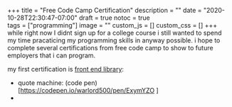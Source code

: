+++
title = "Free Code Camp Certification"
description = ""
date = "2020-10-28T22:30:47-07:00"
draft = true
notoc = true  
tags = ["programming"]
image = ""
custom_js = []
custom_css = []
+++
while right now I didnt sign up for a college course i still wanted to spend my time pracaticing my programming skills in anyway possible.
i hope to complete several certifications from free code camp to show to future employers that i can program. 

<!--more-->
my first certification is [front end library](https://www.freecodecamp.org/learn/):
* quote machine: (code pen)[https://codepen.io/warlord500/pen/ExymYZO ]  <!-- [live source code](/post/application/freecodecamp/front-end-library/quote-machine) -->
* 
